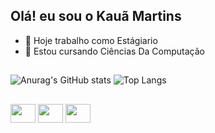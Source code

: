 ## Olá! eu sou o Kauã Martins

- 🔭 Hoje trabalho como Estágiario 
- 🌱 Estou cursando Ciências Da Computação

##

![Anurag's GitHub stats](https://github-readme-stats.vercel.app/api?username=kauamartinsZ&show_icons=true&theme=dracula) 
![Top Langs](https://github-readme-stats.vercel.app/api/top-langs/?username=kauamartinsZ&show_icons=true&theme=dracula)

##

<div>
  <img align="center" height="30" width="40" src="https://cdn.jsdelivr.net/gh/devicons/devicon@latest/icons/html5/html5-original.svg"/>
  <img align="center" height="30" width="40" src="https://cdn.jsdelivr.net/gh/devicons/devicon@latest/icons/css3/css3-original.svg" /> 
  <img align="center" height="30" width="40" src="https://cdn.jsdelivr.net/gh/devicons/devicon@latest/icons/python/python-original.svg" />
</div>
          
